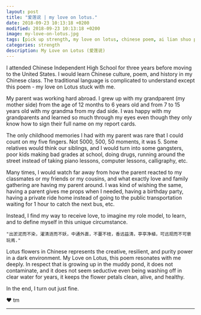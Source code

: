 ```yaml
---
layout: post
title: "爱莲说 | my love on lotus."
date: 2018-09-23 10:13:18 +0200
modified: 2018-09-23 10:13:18 +0200
image: my-love-on-lotus.jpg
tags: [pick up strength, my love on lotus, chinese poem, ai lian shuo poem, strength through struggle]
categories: strength
description: My Love on Lotus (爱莲说)
---
```


I attended Chinese Independent High School for three years before moving to the United States. I would learn Chinese culture, poem, and history in my Chinese class. The traditional language is complicated to understand except this poem - my love on Lotus stuck with me.

My parent was working hard abroad. I grew up with my grandparent (my mother side) from the age of 12 months to 6 years old and from 7 to 15 years old with my grandma from my dad side. I was happy with my grandparents and learned so much through my eyes even though they only know how to sign their full name on my report cards. 

The only childhood memories I had with my parent was rare that I could count on my five fingers. Not 5000, 500, 50 moments, it was 5. Some relatives would think our siblings, and I would turn into some gangsters, poor kids making bad grades at school, doing drugs, running around the street instead of taking piano lessons, computer lessons, calligraphy, etc. 

Many times, I would watch far away from how the parent reacted to my classmates or my friends or my cousins, and what exactly love and family gathering are having my parent around. I was kind of wishing the same, having a parent gives me props when I needed, having a birthday party, having a private ride home instead of going to the public transportation waiting for 1 hour to catch the next bus, etc. 

Instead, I find my way to receive love, to imagine my role model, to learn, and to define myself in this unique circumstance.

	"出淤泥而不染，濯清涟而不妖，中通外直，不蔓不枝，香远益清，亭亭净植，可远观而不可亵玩焉."

Lotus flowers in Chinese represents the creative, resilient, and purity power in a dark environment. My Love on Lotus, this poem resonates with me deeply. In respect that is growing up in the muddy pond, it does not contaminate, and it does not seem seductive even being washing off in clear water for years, it keeps the flower petals clean, alive, and healthy. 

In the end, I turn out just fine.


❤ tm

***


